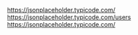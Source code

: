 https://jsonplaceholder.typicode.com/
https://jsonplaceholder.typicode.com/users
https://jsonplaceholder.typicode.com/